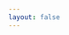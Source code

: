 ```yaml
---
layout: false
---
```


<script setup>
  import Quick from './Quick'

</script>

<ClientOnly>
  <div class="wk-demo">
    <Quick />
  </div>
</ClientOnly>
